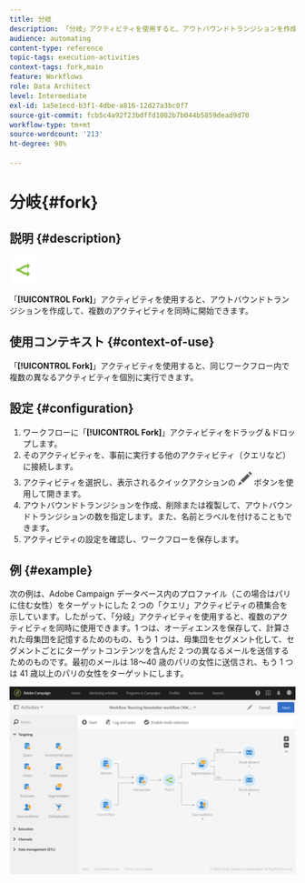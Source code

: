 ```yaml
---
title: 分岐
description: 「分岐」アクティビティを使用すると、アウトバウンドトランジションを作成して、複数のアクティビティを同時に開始できます。
audience: automating
content-type: reference
topic-tags: execution-activities
context-tags: fork,main
feature: Workflows
role: Data Architect
level: Intermediate
exl-id: 1a5e1ecd-b3f1-4dbe-a816-12d27a3bc0f7
source-git-commit: fcb5c4a92f23bdffd1082b7b044b5859dead9d70
workflow-type: tm+mt
source-wordcount: '213'
ht-degree: 98%

---
```


# 分岐{#fork}

## 説明 {#description}

![](assets/fork.png)

「**[!UICONTROL Fork]**」アクティビティを使用すると、アウトバウンドトランジションを作成して、複数のアクティビティを同時に開始できます。

## 使用コンテキスト {#context-of-use}

「**[!UICONTROL Fork]**」アクティビティを使用すると、同じワークフロー内で複数の異なるアクティビティを個別に実行できます。

## 設定 {#configuration}

1. ワークフローに「**[!UICONTROL Fork]**」アクティビティをドラッグ＆ドロップします。
1. そのアクティビティを、事前に実行する他のアクティビティ（クエリなど）に接続します。
1. アクティビティを選択し、表示されるクイックアクションの ![](assets/edit_darkgrey-24px.png) ボタンを使用して開きます。
1. アウトバウンドトランジションを作成、削除または複製して、アウトバウンドトランジションの数を指定します。また、名前とラベルを付けることもできます。
1. アクティビティの設定を確認し、ワークフローを保存します。

## 例 {#example}

次の例は、Adobe Campaign データベース内のプロファイル（この場合はパリに住む女性）をターゲットにした 2 つの「クエリ」アクティビティの積集合を示しています。したがって、「分岐」アクティビティを使用すると、複数のアクティビティを同時に使用できます。1 つは、オーディエンスを保存して、計算された母集団を記憶するためのもの、もう 1 つは、母集団をセグメント化して、セグメントごとにターゲットコンテンツを含んだ 2 つの異なるメールを送信するためのものです。最初のメールは 18～40 歳のパリの女性に送信され、もう 1 つは 41 歳以上のパリの女性をターゲットにします。

![](assets/wkf_fork_example.png)
